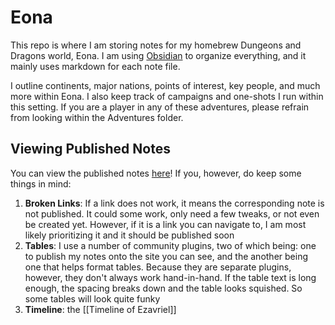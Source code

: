 # Eona
This repo is where I am storing notes for my homebrew Dungeons and Dragons world, Eona. I am using [Obsidian](https://obsidian.md/) to organize everything, and it mainly uses markdown for each note file.

I outline continents, major nations, points of interest, key people, and much more within Eona. I also keep track of campaigns and one-shots I run within this setting. If you are a player in any of these adventures, please refrain from looking within the Adventures folder.

## Viewing Published Notes
You can view the published notes [here](https://eona.netlify.app/)! If you, however, do keep some things in mind: 
1. **Broken Links**: If a link does not work, it means the corresponding note is not published. It could some work, only need a few tweaks, or not even be created yet. However, if it is a link you can navigate to, I am most likely prioritizing it and it should be published soon
2. **Tables**: I use a number of community plugins, two of which being: one to publish my notes onto the site you can see, and the another being one that helps format tables. Because they are separate plugins, however, they don't always work hand-in-hand. If the table text is long enough, the spacing breaks down and the table looks squished. So some tables will look quite funky
3. **Timeline**: the [[Timeline of Ezavriel]] 
